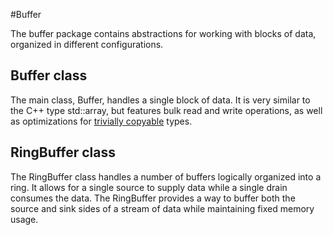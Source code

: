 #Buffer

The buffer package contains abstractions for working with blocks of data, organized in different configurations.

## Buffer class

The main class, Buffer, handles a single block of data. It is very similar to the C++ type std::array, but features bulk read and write operations, as well as optimizations for [trivially copyable](https://en.cppreference.com/w/cpp/named_req/TriviallyCopyable) types.

## RingBuffer class

The RingBuffer class handles a number of buffers logically organized into a ring. It allows for a single source to supply data while a single drain consumes the data. The RingBuffer provides a way to buffer both the source and sink sides of a stream of data while maintaining fixed memory usage.
